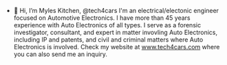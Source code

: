 - 👋 Hi, I’m Myles Kitchen, @tech4cars
I'm an electrical/electonic engineer focused on Automotive Electronics.
I have more than 45 years experience with Auto Electronics of all types.
I serve as a forensic investigator, consultant, and expert in matter invovling Auto Electronics,
including IP and patents, and civil and criminal matters where Auto Electronics is involved.
Check my website at www.tech4cars.com where you can also send me an inquiry. 
